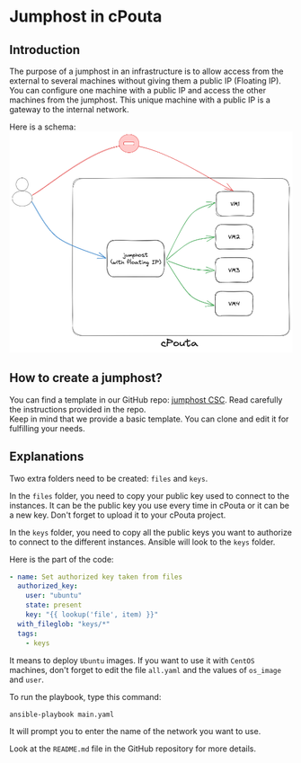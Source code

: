 # Jumphost in cPouta
## Introduction
The purpose of a jumphost in an infrastructure is to allow access from the external to several machines without giving them a public IP (Floating IP).  
You can configure one machine with a public IP and access the other machines from the jumphost. This unique machine with a public IP is a gateway to the internal network.  

Here is a schema:  
![jumphost-schema](../img/jumphost_schema.png)


## How to create a jumphost?
You can find a template in our GitHub repo: [jumphost CSC](https://github.com/CSCfi/openshift-jumphost-example). Read carefully the instructions provided in the repo.  
Keep in mind that we provide a basic template. You can clone and edit it for fulfilling your needs.

## Explanations  
Two extra folders need to be created: `files` and `keys`.  

In the `files` folder, you need to copy your public key used to connect to the instances. It can be the public key you use every time in cPouta or it can be a new key. Don't forget to upload it to your cPouta project.  

In the `keys` folder, you need to copy all the public keys you want to authorize to connect to the different instances. Ansible will look to the `keys` folder.  

Here is the part of the code:  
```yaml
- name: Set authorized key taken from files
  authorized_key:
    user: "ubuntu"
    state: present
    key: "{{ lookup('file', item) }}"
  with_fileglob: "keys/*"
  tags:
    - keys
```

It means to deploy `Ubuntu` images. If you want to use it with `CentOS` machines, don't forget to edit the file `all.yaml` and the values of `os_image` and `user`.  

To run the playbook, type this command:  
```sh
ansible-playbook main.yaml
```
It will prompt you to enter the name of the network you want to use.  

Look at the `README.md` file in the GitHub repository for more details.